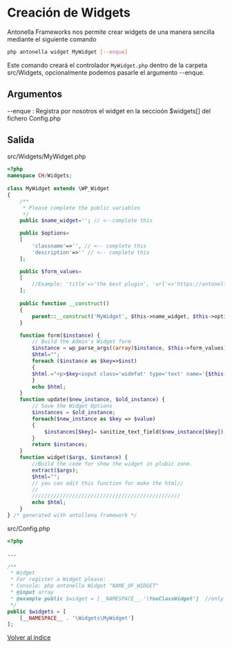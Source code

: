 # Creación de Widgets

Antonella Frameworks nos permite crear widgets de una manera sencilla mediante el siguiente comando

```bash
php antonella widget MyWidget [--enque]
```

Este comando creará el controlador `MyWidget.php` dentro de la carpeta src/Widgets, opcionalmente podemos pasarle
el argumento --enque.

## Argumentos

--enque : Registra por nosotros el widget en la seccioón $widgets[] del fichero Config.php


## Salida 

src/Widgets/MyWidget.php
```php
<?php
namespace CH/Widgets;
      
class MyWidget extends \WP_Widget
{
	/**
	 * Please complete the public variables
	 */
	public $name_widget=''; // <--complete this

	public $options=
	[
		'classname'=>'', // <-- complete this
		'description'=>'' // <-- complete this
	];

	public $form_values=
	[
		//Example: 'title'=>'the best plugin', 'url'=>'https://antonellaframework.com'
	];
   
	public function __construct()
	{
		parent::__construct('MyWidget', $this->name_widget, $this->options);
	}

	function form($instance) {
		// Build the Admin's Widget form
		$instance = wp_parse_args((array)$instance, $this->form_values);
		$html="";
		foreach ($instance as $key=>$inst)
		{
		$html.="<p>$key<input class='widefat' type='text' name='{$this->get_field_name($key)}' value='".esc_attr($inst)."'/></p>";
		}
		echo $html;
	}
	function update($new_instance, $old_instance) {
		// Save the Widget Options
		$instances = $old_instance;
		foreach($new_instance as $key => $value)
		{
			$instances[$key]= sanitize_text_field($new_instance[$key]);
		}
		return $instances;	
	}
	function widget($args, $instance) {
		//Build the code for show the widget in plubic zone.
		extract($args);
		$html="";
		// you can edit this function for make the html//
		//
		////////////////////////////////////////////////
		echo $html;
	}
} /* generated with antollena framework */
```

src/Config.php

```php
<?php
	
...

/**
 * Widget
 * For register a Widget please:
 * Console: php antonella Widget "NAME_OF_WIDGET"
 * @input array
 * @example public $widget = [__NAMESPACE__.'\YouClassWidget']  //only the class
 */
public $widgets = [ 
	[__NAMESPACE__ . '\Widgets\MyWidget']
];
```

[Volver al índice](https://github.com/d3turnes/antonella-framework-for-wp/tree/2.0/docs/readme.md)